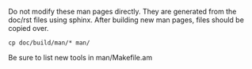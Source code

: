 Do not modify these man pages directly.
They are generated from the doc/rst files using sphinx.
After building new man pages, files should be copied over.

    cp doc/build/man/* man/

Be sure to list new tools in man/Makefile.am
